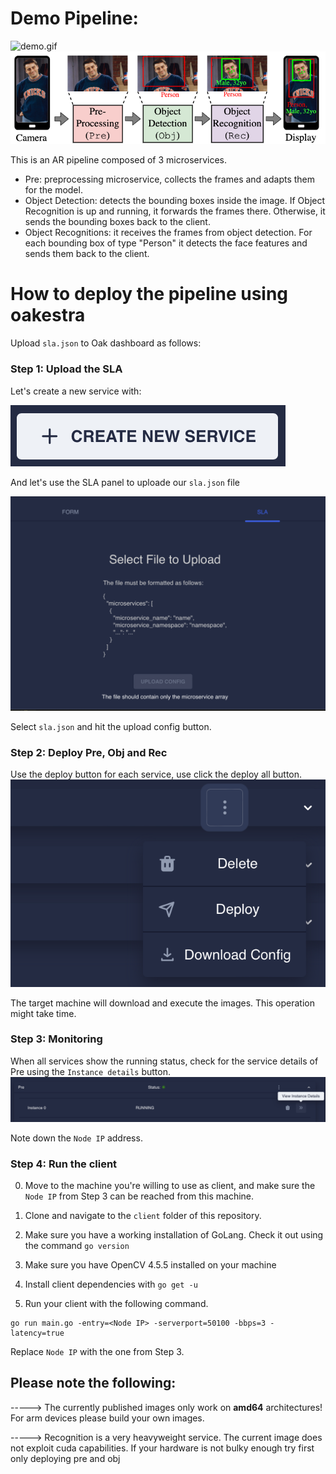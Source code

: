 # Demo Pipeline:

![demo.gif](img/demo.gif)
![pipeline](img/pipeline.png)

This is an AR pipeline composed of 3 microservices. 

- Pre: preprocessing microservice, collects the frames and adapts them for the model. 
- Object Detection: detects the bounding boxes inside the image. If Object Recognition is up and running, it forwards the frames there. Otherwise, it sends the bounding boxes back to the client.  
- Object Recognitions: it receives the frames from object detection. For each bounding box of type "Person" it detects the face features and sends them back to the client. 

# How to deploy the pipeline using oakestra

Upload `sla.json` to Oak dashboard as follows:

### Step 1: Upload the SLA
Let's create a new service with:

![image](img/create.png)

And let's use the SLA panel to uploade our `sla.json` file

![image](img/sla.png)

Select `sla.json` and hit the upload config button. 

### Step 2: Deploy Pre, Obj and Rec

Use the deploy button for each service, use click the deploy all button. 
![image](img/deploy.png)

The target machine will download and execute the images. This operation might take time.

### Step 3: Monitoring

When all services show the running status, check for the service details of Pre using the `Instance details` button.
![image](img/running.png)

Note down the `Node IP` address.

### Step 4: Run the client

0. Move to the machine you're willing to use as client, and make sure the `Node IP` from Step 3 can be reached from this machine. 

1. Clone and navigate to the `client` folder of this repository. 

2. Make sure you have a working installation of GoLang. Check it out using the command `go version`

3. Make sure you have OpenCV 4.5.5 installed on your machine

4. Install client dependencies with `go get -u`

5. Run your client with the following command. 
```
go run main.go -entry=<Node IP> -serverport=50100 -bbps=3 -latency=true
```

Replace `Node IP` with the one from Step 3. 

## Please note the following:

-----> The currently published images only work on **amd64** architectures! For arm devices please build your own images. 

-----> Recognition is a very heavyweight service. The current image does not exploit cuda capabilities. If your hardware is not bulky enough try first only deploying pre and obj 







